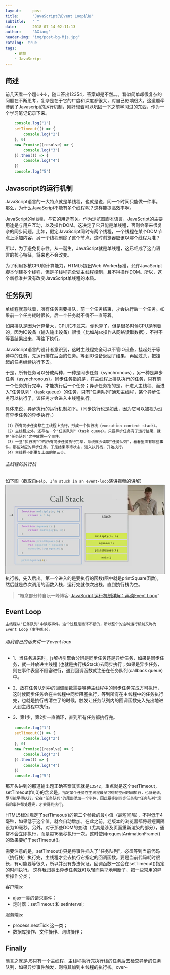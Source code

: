 ```yaml
---
layout:     post
title:      "JavaScript的Event Loop机制"
subtitle:   " "
date:       2018-07-14 02:11:13
author:     "AXiang"
header-img: "img/post-bg-Mjs.jpg"
catalog:  true
tags:
    - 前端
    - JavaScript
---
```


## 简述
前几天看一个题↓↓↓，随口答出12354，答案却是不然。。。看似简单却很复杂的问题在不断思考，复杂是在于它的广度和深度都很大，对自己影响很大。这道题牵涉到了Javascript的运行机制，刚好想着可以巩固一下之前学习过的东西，作为一个学习笔记记录下来。
```js
    console.log("1")
    setTimeout(() => {
        console.log("2")
    }, 0)
    new Promise((resolve) => {
        console.log("3")
    }).then(() => {
        console.log("4")
    })
    console.log("5")
```

## Javascript的运行机制
JavaScript语言的一大特点就是单线程，也就是说，同一个时间只能做一件事。那么，为什么JavaScript不能有多个线程呢？这样能提高效率啊。    

JavaScript的`单线程`，与它的用途有关。作为浏览器脚本语言，JavaScript的主要用途是与用户互动，以及操作DOM。这决定了它只能是单线程，否则会带来很复杂的同步问题。比如，假定JavaScript同时有两个线程，一个线程在某个DOM节点上添加内容，另一个线程删除了这个节点，这时浏览器应该以哪个线程为准？    

所以，为了避免复杂性，从一诞生，JavaScript就是单线程，这已经成了这门语言的核心特征，将来也不会改变。

为了利用多核CPU的计算能力，HTML5提出Web Worker标准，允许JavaScript脚本创建多个线程，但是子线程完全受主线程控制，且不得操作DOM。所以，这个新标准并没有改变JavaScript单线程的本质。

## 任务队列
单线程就意味着，所有任务需要排队，前一个任务结束，才会执行后一个任务。如果前一个任务耗时很长，后一个任务就不得不一直等着。     

如果排队是因为计算量大，CPU忙不过来，倒也算了，但是很多时候CPU是闲着的，因为IO设备（输入输出设备）很慢（比如Ajax操作从网络读取数据），不得不等着结果出来，再往下执行。

JavaScript语言的设计者意识到，这时主线程完全可以不管IO设备，挂起处于等待中的任务，先运行排在后面的任务。等到IO设备返回了结果，再回过头，把挂起的任务继续执行下去。    

于是，所有任务可以分成两种，一种是同步任务（synchronous），另一种是异步任务（asynchronous）。同步任务指的是，在主线程上排队执行的任务，只有前一个任务执行完毕，才能执行后一个任务；异步任务指的是，不进入主线程、而进入"任务队列"（task queue）的任务，只有"任务队列"通知主线程，某个异步任务可以执行了，该任务才会进入主线程执行。  

具体来说，异步执行的运行机制如下。（同步执行也是如此，因为它可以被视为没有异步任务的异步执行。）    

    （1）所有同步任务都在主线程上执行，形成一个执行栈（execution context stack）。
    （2）主线程之外，还存在一个"任务队列"（task queue）。只要异步任务有了运行结果，就在"任务队列"之中放置一个事件。
    （3）一旦"执行栈"中的所有同步任务执行完毕，系统就会读取"任务队列"，看看里面有哪些事件。那些对应的异步任务，于是结束等待状态，进入执行栈，开始执行。
    （4）主线程不断重复上面的第三步。

###### 主线程的执行栈
如下图（截取自`Help, I’m stuck in an event-loop`演讲视频的讲解）
![执行栈](/img/in-post/post-js/js_1807_1.png)
执行栈，先入后出。第一个进入的是要执行的函数(图中就是printSquare函数)，然后就是依次调用的函数入栈，运行完就依次出栈，直到执行栈为空。


> "概念部分转自阮一峰博客-[JavaScript 运行机制详解：再谈Event Loop](http://www.ruanyifeng.com/blog/2014/10/event-loop.html)"

## Event Loop
`主线程从"任务队列"中读取事件，这个过程是循环不断的，所以整个的这种运行机制又称为Event Loop（事件循环）。`
###### 用我自己的话来讲一下event loop
- 1、当任务进来时，js解析引擎会分辨是同步任务还是异步任务，如果是同步任务，就一并放进主线程 (也就是执行栈Stack)去同步执行；如果是异步任务，则在事件表里不阻塞进行，遇到回调函数就注册在任务队列(callback queue)中。   

- 2、放在任务队列中的回调函数需要等待主线程中的同步任务完成方可执行，这时候同步任务会在主线程中同步阻塞执行，等到所有在主线程中的任务执行完，也就是执行栈清空了的时候，触发让任务队列内的回调函数先入先出地进入到主线程中执行。   

- 3、第1步，第2步一直循环，直到所有任务都执行完。

```js
    console.log("1")
    setTimeout(() => {
        console.log("2")
    }, 0)
    new Promise((resolve) => {
        console.log("3")
    }).then(() => {
        console.log("4")
    })
    console.log("5")
```
那开头讲到的那道输出题正确答案其实就是`13542`，重点就是这个setTimeout，setTimeout(fn,0)的含义是，`指定某个任务在主线程最早可得的空闲时间执行，也就是说，尽可能早得执行。它在"任务队列"的尾部添加一个事件，因此要等到同步任务和"任务队列"现有的事件都处理完，才会得到执行`。     

HTML5标准规定了setTimeout()的第二个参数的最小值（最短间隔），不得低于4毫秒，如果低于这个值，就会自动增加。在此之前，老版本的浏览器都将最短间隔设为10毫秒。另外，对于那些DOM的变动（尤其是涉及页面重新渲染的部分），通常不会立即执行，而是每16毫秒执行一次。这时使用requestAnimationFrame()的效果要好于setTimeout()。         

需要注意的是，setTimeout()只是将事件插入了"任务队列"，必须等到当前代码（执行栈）执行完，主线程才会去执行它指定的回调函数。要是当前代码耗时很长，有可能要等很久，所以并没有办法保证，回调函数一定会在setTimeout()指定的时间执行。
这样我归类出异步任务就可以轻而易举地判断了，把一些常用的异步操作分类；    

客户端js:
- ajax一类的请求事件；
- 定时器：setTimeout 和 setInterval;    

服务端js:
- process.nextTick 这一类；
- 数据库操作、文件操作、网络操作；

## Finally
   
简言之就是JS只有一个主线程，主线程执行完执行栈的任务后去检查异步的任务队列，如果异步事件触发，则将其加到主线程的执行栈。over~
 









